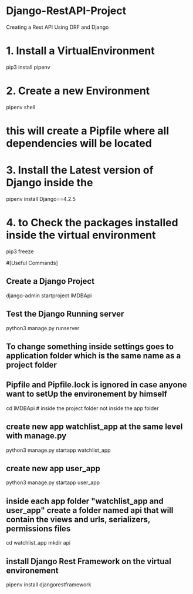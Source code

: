 # Django-RestAPI-Project
Creating a Rest API Using DRF and Django

# 1. Install a VirtualEnvironment 
pip3 install pipenv

# 2. Create a new Environment 
pipenv shell

# this will create a Pipfile where all dependencies will be located

# 3. Install the Latest version of Django inside the 
pipenv install Django==4.2.5

# 4. to Check the packages installed inside the virtual environment 
pip3 freeze 

#[Useful Commands]
##  Create a Django Project
django-admin startproject IMDBApi

## Test the Django Running server
python3 manage.py runserver

## To change something inside settings goes to application folder which is the same name as a project folder

## Pipfile and Pipfile.lock is ignored in case anyone want to setUp the environement by himself

 cd IMDBApi  # inside the project folder not inside the app folder

 ## create new app watchlist_app at the same level with manage.py
 python3 manage.py startapp watchlist_app

## create new app user_app
 python3 manage.py startapp user_app

## inside each app folder "watchlist_app and user_app" create a folder named api that will contain the views and urls, serializers, permissions files

cd watchlist_app
mkdir api

## install Django Rest Framework on the virtual environement
pipenv install djangorestframework